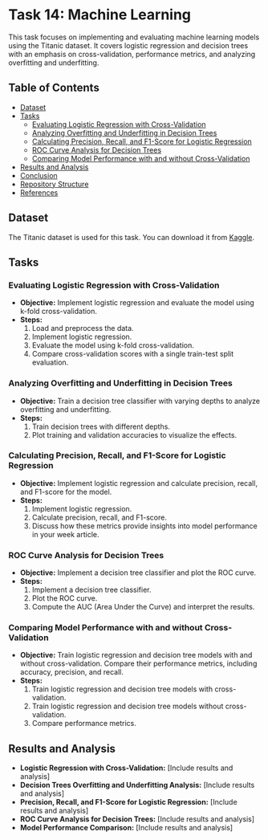 # Task 14: Machine Learning

This task focuses on implementing and evaluating machine learning models using the Titanic dataset. It covers logistic regression and decision trees with an emphasis on cross-validation, performance metrics, and analyzing overfitting and underfitting.

## Table of Contents
- [Dataset](#dataset)
- [Tasks](#tasks)
  - [Evaluating Logistic Regression with Cross-Validation](#evaluating-logistic-regression-with-cross-validation)
  - [Analyzing Overfitting and Underfitting in Decision Trees](#analyzing-overfitting-and-underfitting-in-decision-trees)
  - [Calculating Precision, Recall, and F1-Score for Logistic Regression](#calculating-precision-recall-and-f1-score-for-logistic-regression)
  - [ROC Curve Analysis for Decision Trees](#roc-curve-analysis-for-decision-trees)
  - [Comparing Model Performance with and without Cross-Validation](#comparing-model-performance-with-and-without-cross-validation)
- [Results and Analysis](#results-and-analysis)
- [Conclusion](#conclusion)
- [Repository Structure](#repository-structure)
- [References](#references)

## Dataset
The Titanic dataset is used for this task. You can download it from [Kaggle](https://www.kaggle.com/datasets/yasserh/titanic-dataset).

## Tasks

### Evaluating Logistic Regression with Cross-Validation
- **Objective:** Implement logistic regression and evaluate the model using k-fold cross-validation.
- **Steps:**
  1. Load and preprocess the data.
  2. Implement logistic regression.
  3. Evaluate the model using k-fold cross-validation.
  4. Compare cross-validation scores with a single train-test split evaluation.

### Analyzing Overfitting and Underfitting in Decision Trees
- **Objective:** Train a decision tree classifier with varying depths to analyze overfitting and underfitting.
- **Steps:**
  1. Train decision trees with different depths.
  2. Plot training and validation accuracies to visualize the effects.

### Calculating Precision, Recall, and F1-Score for Logistic Regression
- **Objective:** Implement logistic regression and calculate precision, recall, and F1-score for the model.
- **Steps:**
  1. Implement logistic regression.
  2. Calculate precision, recall, and F1-score.
  3. Discuss how these metrics provide insights into model performance in your week article.

### ROC Curve Analysis for Decision Trees
- **Objective:** Implement a decision tree classifier and plot the ROC curve.
- **Steps:**
  1. Implement a decision tree classifier.
  2. Plot the ROC curve.
  3. Compute the AUC (Area Under the Curve) and interpret the results.

### Comparing Model Performance with and without Cross-Validation
- **Objective:** Train logistic regression and decision tree models with and without cross-validation. Compare their performance metrics, including accuracy, precision, and recall.
- **Steps:**
  1. Train logistic regression and decision tree models with cross-validation.
  2. Train logistic regression and decision tree models without cross-validation.
  3. Compare performance metrics.

## Results and Analysis
- **Logistic Regression with Cross-Validation:** [Include results and analysis]
- **Decision Trees Overfitting and Underfitting Analysis:** [Include results and analysis]
- **Precision, Recall, and F1-Score for Logistic Regression:** [Include results and analysis]
- **ROC Curve Analysis for Decision Trees:** [Include results and analysis]
- **Model Performance Comparison:** [Include results and analysis]

